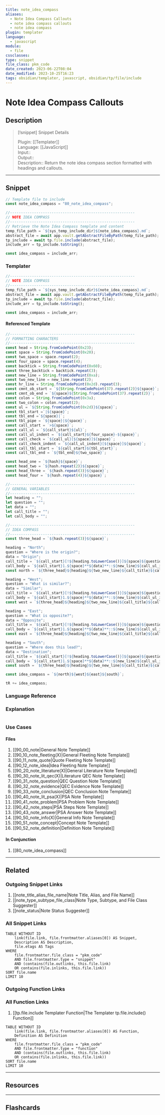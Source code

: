 ```yaml
---
title: note_idea_compass
aliases:
  - Note Idea Compass Callouts
  - note idea compass callouts
  - note idea compass
plugin: templater
language:
  - javascript
module:
  - file
cssclasses:
type: snippet
file_class: pkm_code
date_created: 2023-06-22T08:04
date_modified: 2023-10-25T16:23
tags: obsidian/templater, javascript, obsidian/tp/file/include
---
```

# Note Idea Compass Callouts

## Description

> [!snippet] Snippet Details
>  
> Plugin: [[Templater]]  
> Language: [[JavaScript]]  
> Input::  
> Output::  
> Description:: Return the note idea compass section formatted with headings and callouts.

---

## Snippet

<!-- Add the full code including explanatory comments  -->

```javascript
// Template file to include
const note_idea_compass = "80_note_idea_compass";

//---------------------------------------------------------
// NOTE IDEA COMPASS
//---------------------------------------------------------
// Retrieve the Note Idea Compass template and content
temp_file_path = `${sys_temp_include_dir}${note_idea_compass}.md`;
abstract_file = await app.vault.getAbstractFileByPath(temp_file_path);
tp_include = await tp.file.include(abstract_file);
include_arr = tp_include.toString();

const idea_compass = include_arr;
```

### Templater

<!-- Add the full code as it appears in the template  -->  
<!-- Exclude explanatory comments  -->

```javascript
//---------------------------------------------------------
// NOTE IDEA COMPASS
//---------------------------------------------------------
temp_file_path = `${sys_temp_include_dir}${note_idea_compass}.md`;
abstract_file = await app.vault.getAbstractFileByPath(temp_file_path);
tp_include = await tp.file.include(abstract_file);
include_arr = tp_include.toString();

const idea_compass = include_arr;
```

#### Referenced Template

<!-- If applicable, add the referenced template  -->

```javascript
//---------------------------------------------------------
// FORMATTING CHARACTERS
//---------------------------------------------------------
const head = String.fromCodePoint(0x23);
const space = String.fromCodePoint(0x20);
const two_space = space.repeat(2);
const four_space = space.repeat(4);
const backtick = String.fromCodePoint(0x60);
const three_backtick = backtick.repeat(3);
const new_line = String.fromCodePoint(0xa);
const two_new_line = new_line.repeat(2);
const hr_line = String.fromCodePoint(0x2d).repeat(3);
const cmnt_ob_start = `${String.fromCodePoint(37).repeat(2)}${space}`;
const cmnt_ob_end = `${space}${String.fromCodePoint(37).repeat(2)}`;
const colon = String.fromCodePoint(0x3a);
const two_colon = colon.repeat(2);
const ul = `${String.fromCodePoint(0x2d)}${space}`;
const tbl_start =`|${space}`;
const tbl_end =`${space}|`;
const tbl_pipe = `${space}|${space}`;
const call_start = `>${space}`;
const call_ul = `${call_start}${ul}`;
const call_ul_indent = `${call_start}${four_space}-${space}`;
const call_check = `${call_ul}[${space}]${space}`;
const call_check_indent = `${call_ul_indent}[${space}]${space}`;
const call_tbl_start = `${call_start}${tbl_start}`;
const call_tbl_end = `${tbl_end}${two_space}`;

const head_one = `${hash}${space}`;
const head_two = `${hash.repeat(2)}${space}`;
const head_three = `${hash.repeat(3)}${space}`;
const head_four = `${hash.repeat(4)}${space}`;

//---------------------------------------------------------
// GENERAL VARIABLES
//---------------------------------------------------------
let heading = "";
let question = "";
let data = "";
let call_title = "";
let call_body = "";

//---------------------------------------------------------  
// IDEA COMPASS
//---------------------------------------------------------
const three_head = `${hash.repeat(3)}${space}`;

heading = "North";
question = "Where is the origin?";
data = "Origin";
call_title = `${call_start}[!${heading.toLowerCase()}]${space}${question}${new_line}${call_start}${new_line}`;
call_body = `${call_start}1.${space}**${data}**::${new_line}${call_ul_indent}**${data}${space}Explanation**::${new_line}${call_start}2.${space}**${data}**::${new_line}${call_ul_indent}**${data}${space}Explanation**::${new_line}`;
const north = `${three_head}${heading}${two_new_line}${call_title}${call_body}${two_new_line}`;

heading = "West";
question = "What is similar?";
data = "Similar";
call_title = `${call_start}[!${heading.toLowerCase()}]${space}${question}${new_line}${call_start}${new_line}`;
call_body = `${call_start}1.${space}**${data}**::${new_line}${call_ul_indent}**${data}${space}Explanation**::${new_line}${call_start}2.${space}**${data}**::${new_line}${call_ul_indent}**${data}${space}Explanation**::${new_line}`;
const west = `${three_head}${heading}${two_new_line}${call_title}${call_body}${two_new_line}`;

heading = "East";
question = "What is opposite?";
data = "Opposite";
call_title = `${call_start}[!${heading.toLowerCase()}]${space}${question}${new_line}${call_start}${new_line}`;
call_body = `${call_start}1.${space}**${data}**::${new_line}${call_ul_indent}**${data}${space}Explanation**::${new_line}${call_start}2.${space}**${data}**::${new_line}${call_ul_indent}**${data}${space}Explanation**::${new_line}`;
const east = `${three_head}${heading}${two_new_line}${call_title}${call_body}${two_new_line}`;

heading = "South";
question = "Where does this lead?";
data = "Destination";
call_title = `${call_start}[!${heading.toLowerCase()}]${space}${question}${new_line}${call_start}${new_line}`;
call_body = `${call_start}1.${space}**${data}**::${new_line}${call_ul_indent}**${data}${space}Explanation**::${new_line}${call_start}2.${space}**${data}**::${new_line}${call_ul_indent}**${data}${space}Explanation**::${new_line}`;
const south = `${three_head}${heading}${two_new_line}${call_title}${call_body}${two_new_line}`;

const idea_compass = `${north}${west}${east}${south}`;

tR += idea_compass;
```

### Language Reference

<!-- Recreate the code with links to files  -->

### Explanation

```javascript

```

### Use Cases

#### Files

<!-- Files containing the snippet  -->

1. [[90_00_note|General Note Template]]
2. [[90_10_note_fleeting(X)|General Fleeting Note Template]]
3. [[90_11_note_quote|Quote Fleeting Note Template]]
4. [[90_12_note_idea|Idea Fleeting Note Template]]
5. [[90_20_note_literature(X)|General Literature Note Template]]
6. [[90_30_note_lit_qec(X)|Literature QEC Note Template]]
7. [[90_31_note_question|QEC Question Note Template]]
8. [[90_32_note_evidence|QEC Evidence Note Template]]
9. [[90_33_note_conclusion|QEC Conclusion Note Template]]
10. [[90_40_note_lit_psa(X)|PSA Note Template]]
11. [[90_41_note_problem|PSA Problem Note Template]]
12. [[90_42_note_steps|PSA Steps Note Template]]
13. [[90_43_note_answer|PSA Answer Note Template]]
14. [[90_50_note_info(X)|General Info Note Template]]
15. [[90_51_note_concept|Concept Note Template]]
16. [[90_52_note_definition|Definition Note Template]]

#### In Conjunction

<!-- Snippets used together with this snippet  -->

1. [[80_note_idea_compass]]

---

## Related

### Outgoing Snippet Links

<!-- Link related snippet here -->

1. [[note_title_alias_file_name|Note Title, Alias, and File Name]]
2. [[note_type_subtype_file_class|Note Type, Subtype, and File Class Suggester]]
3. [[note_status|Note Status Suggester]]

### All Snippet Links

<!-- Query limit 10  -->

```dataview
TABLE WITHOUT ID
	link(file.link, file.frontmatter.aliases[0]) AS Snippet,
	Description AS Description,
	file.etags AS Tags
WHERE 
	file.frontmatter.file_class = "pkm_code"
	AND file.frontmatter.type = "snippet"
	AND (contains(file.outlinks, this.file.link)
	OR contains(file.inlinks, this.file.link))
SORT file.name
LIMIT 10
```

### Outgoing Function Links

<!-- Link related functions here -->

### All Function Links

<!-- Query limit 10  -->

1. [[tp.file.include Templater Function|The Templater tp.file.include() Function]]

```dataview
TABLE WITHOUT ID
	link(file.link, file.frontmatter.aliases[0]) AS Function,
	Definition AS Definition
WHERE 
	file.frontmatter.file_class = "pkm_code"
	AND file.frontmatter.type = "function"
	AND (contains(file.outlinks, this.file.link)
	OR contains(file.inlinks, this.file.link))
SORT file.name
LIMIT 10
```

---

## Resources

---

## Flashcards
